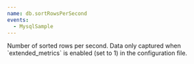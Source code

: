 ```yaml
---
name: db.sortRowsPerSecond
events:
  - MysqlSample
---
```


Number of sorted rows per second. Data only captured when \`extended\_metrics\` is enabled (set to 1) in the configuration file.